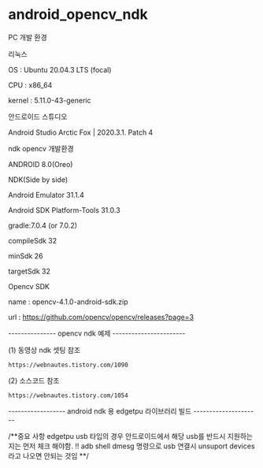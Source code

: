 # android_opencv_ndk
 PC 개발 환경
 
 리눅스
 
 OS : Ubuntu 20.04.3 LTS (focal)
 
 CPU : x86_64
 
 kernel : 5.11.0-43-generic
 
 
 안드로이드 스튜디오
 
 Android Studio Arctic Fox | 2020.3.1. Patch 4

 ndk opencv 개발환경
 
 ANDROID 8.0(Oreo)
 
 NDK(Side by side)
 
 Android Emulator 31.1.4
 
 Android SDK Platform-Tools 31.0.3
 
gradle:7.0.4 (or 7.0.2)

compileSdk 32

minSdk 26

targetSdk 32


Opencv SDK

name : opencv-4.1.0-android-sdk.zip

url : https://github.com/opencv/opencv/releases?page=3


--------------- opencv ndk 예제 -----------------------

(1) 동영상 ndk 셋팅 참조

	https://webnautes.tistory.com/1090
	
(2) 소스코드 참조

	https://webnautes.tistory.com/1054
	
	
	
	
------------------ android ndk 용 edgetpu 라이브러리 빌드 ---------------------


/**중요 사항
edgetpu usb 타입의 경우 안드로이드에서 해당 usb를 반드시 지원하는지는 먼저 체크 해야함. !!
adb shell dmesg  명령으로 usb 연결시 unsuport devices 라고 나오면 안되는 것임
**/




